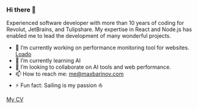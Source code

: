 ### Hi there 👋

Experienced software developer with more than 10 years of coding for Revolut, JetBrains, and Tulipshare. 
My expertise in React and Node.js has enabled me to lead the development of many wonderful projects.

<!--
**mbarinov/mbarinov** is a ✨ _special_ ✨ repository because its `README.md` (this file) appears on your GitHub profile.

Here are some ideas to get you started:
-->

- 🔭 I’m currently working on performance monitoring tool for websites. [Loado](http://loado.dev/?ref=github)
- 🌱 I’m currently learning AI
- 👯 I’m looking to collaborate on AI tools and web performance.
- 📫 How to reach me: [me@maxbarinov.com](mailto:me@maxbarinov.com)
- ⚡ Fun fact: Sailing is my passion ⛵️

[My CV](https://loado-cdn.fra1.cdn.digitaloceanspaces.com/max_barinov_software_engineer.pdf)
